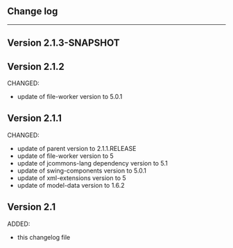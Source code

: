 ## Change log
----------------------

Version 2.1.3-SNAPSHOT
-------------

Version 2.1.2
-------------

CHANGED:

- update of file-worker version to 5.0.1

Version 2.1.1
-------------

CHANGED:

- update of parent version to 2.1.1.RELEASE
- update of file-worker version to 5
- update of jcommons-lang dependency version to 5.1
- update of swing-components version to 5.0.1
- update of xml-extensions version to 5
- update of model-data version to 1.6.2

Version 2.1
-------------

ADDED:
 
- this changelog file

